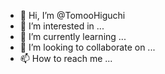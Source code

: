 - 👋 Hi, I’m @TomooHiguchi
- 👀 I’m interested in ...
- 🌱 I’m currently learning ...
- 💞️ I’m looking to collaborate on ...
- 📫 How to reach me ...

<!---
TomooHiguchi/TomooHiguchi is a ✨ special ✨ repository because its `README.md` (this file) appears on your GitHub profile.
You can click the Preview link to take a look at your changes.
--->
